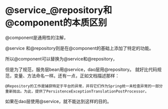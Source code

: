 # @service_@repository和@component的本质区别

@component是通用性的注解，

@service 和@repository则是在@component的基础上添加了特定的功能。

所以@component可以替换为@service和@repository，

但是为了规范，服务层bean用@service，dao层用@repository。
就好比代码规范，变量、方法命名一样。还有一点，正如文档描述那样：
```
@Repository的工作是捕获特定于平台的异常，并将它们作为Spring统一未检查异常的一部分重新抛出。为此，提供了PersistenceExceptionTranslationPostProcessor。
```
如果在dao层使用@service，就不能达到这样的目的。
